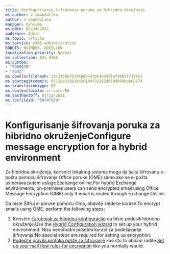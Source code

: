 ```yaml
---
title: Konfigurisanje šifrovanja poruka za hibridno okruženje
ms.author: v-smandalika
author: v-smandalika
manager: dansimp
ms.date: 02/24/2021
audience: Admin
ms.topic: article
ms.service: o365-administration
ROBOTS: NOINDEX, NOFOLLOW
localization_priority: Normal
ms.collection: Adm_O365
ms.custom:
- "9000078"
- "7342"
ms.openlocfilehash: 22c2468b7639680b447b6464431a79b69f7198c3
ms.sourcegitcommit: 6312ee31561db36104f32282d019d069ede69174
ms.translationtype: MT
ms.contentlocale: sr-Latn-RS
ms.lasthandoff: 03/11/2021
ms.locfileid: "50747950"
---
```

# <a name="configure-message-encryption-for-a-hybrid-environment"></a><span data-ttu-id="6b5fd-102">Konfigurisanje šifrovanja poruka za hibridno okruženje</span><span class="sxs-lookup"><span data-stu-id="6b5fd-102">Configure message encryption for a hybrid environment</span></span>

<span data-ttu-id="6b5fd-103">Za hibridna okruženja, korisnici lokalnog sistema mogu da šalju šifrovanu e-poštu pomoću šifrovanja Office poruke (OME) samo ako se e-pošta usmerava putem usluge Exchange online.</span><span class="sxs-lookup"><span data-stu-id="6b5fd-103">For hybrid Exchange environments, on-premises users can send encrypted email using Office Message Encryption (OME) only if email is routed through Exchange Online.</span></span>

<span data-ttu-id="6b5fd-104">Da biste Šifruj e-poruke pomoću Oma, obavite sledeće korake:</span><span class="sxs-lookup"><span data-stu-id="6b5fd-104">To encrypt emails using OME, perform the following steps:</span></span>

1. <span data-ttu-id="6b5fd-105">Koristite [čarobnjak za hibridnu konfiguraciju](https://docs.microsoft.com/Exchange/hybrid-configuration-wizard) da biste podesili hibridno okruženje.</span><span class="sxs-lookup"><span data-stu-id="6b5fd-105">Use the [Hybrid Configuration wizard](https://docs.microsoft.com/Exchange/hybrid-configuration-wizard) to set up your hybrid environment.</span></span> <span data-ttu-id="6b5fd-106">Nisu neophodni posebni koraci za podešavanje šifrovanja.</span><span class="sxs-lookup"><span data-stu-id="6b5fd-106">No special steps are required for setting up encryption.</span></span>
2. <span data-ttu-id="6b5fd-107">[Podesite pravila protoka pošte za šifrovanje](https://docs.microsoft.com/microsoft-365/compliance/define-mail-flow-rules-to-encrypt-email) kao što to obično radite.</span><span class="sxs-lookup"><span data-stu-id="6b5fd-107">[Set up your mail flow rules for encryption](https://docs.microsoft.com/microsoft-365/compliance/define-mail-flow-rules-to-encrypt-email) like you normally would.</span></span>


